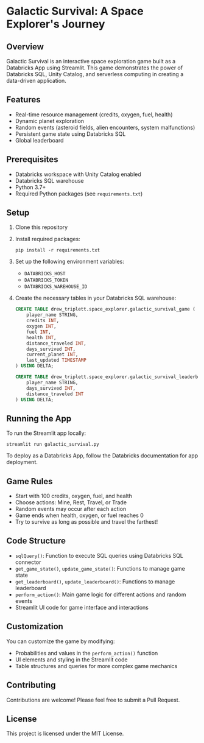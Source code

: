 # Galactic Survival: A Space Explorer's Journey

## Overview

Galactic Survival is an interactive space exploration game built as a Databricks App using Streamlit. This game demonstrates the power of Databricks SQL, Unity Catalog, and serverless computing in creating a data-driven application.

## Features

- Real-time resource management (credits, oxygen, fuel, health)
- Dynamic planet exploration
- Random events (asteroid fields, alien encounters, system malfunctions)
- Persistent game state using Databricks SQL
- Global leaderboard

## Prerequisites

- Databricks workspace with Unity Catalog enabled
- Databricks SQL warehouse
- Python 3.7+
- Required Python packages (see `requirements.txt`)

## Setup

1. Clone this repository
2. Install required packages:
   ```
   pip install -r requirements.txt
   ```
3. Set up the following environment variables:
   - `DATABRICKS_HOST`
   - `DATABRICKS_TOKEN`
   - `DATABRICKS_WAREHOUSE_ID`

4. Create the necessary tables in your Databricks SQL warehouse:
   ```sql
   CREATE TABLE drew_triplett.space_explorer.galactic_survival_game (
       player_name STRING,
       credits INT,
       oxygen INT,
       fuel INT,
       health INT,
       distance_traveled INT,
       days_survived INT,
       current_planet INT,
       last_updated TIMESTAMP
   ) USING DELTA;

   CREATE TABLE drew_triplett.space_explorer.galactic_survival_leaderboard (
       player_name STRING,
       days_survived INT,
       distance_traveled INT
   ) USING DELTA;
   ```

## Running the App

To run the Streamlit app locally:

```
streamlit run galactic_survival.py
```

To deploy as a Databricks App, follow the Databricks documentation for app deployment.

## Game Rules

- Start with 100 credits, oxygen, fuel, and health
- Choose actions: Mine, Rest, Travel, or Trade
- Random events may occur after each action
- Game ends when health, oxygen, or fuel reaches 0
- Try to survive as long as possible and travel the farthest!

## Code Structure

- `sqlQuery()`: Function to execute SQL queries using Databricks SQL connector
- `get_game_state()`, `update_game_state()`: Functions to manage game state
- `get_leaderboard()`, `update_leaderboard()`: Functions to manage leaderboard
- `perform_action()`: Main game logic for different actions and random events
- Streamlit UI code for game interface and interactions

## Customization

You can customize the game by modifying:
- Probabilities and values in the `perform_action()` function
- UI elements and styling in the Streamlit code
- Table structures and queries for more complex game mechanics

## Contributing

Contributions are welcome! Please feel free to submit a Pull Request.

## License

This project is licensed under the MIT License.
